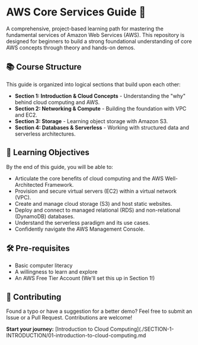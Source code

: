 # AWS Core Services Guide 🚀

A comprehensive, project-based learning path for mastering the fundamental services of Amazon Web Services (AWS). This repository is designed for beginners to build a strong foundational understanding of core AWS concepts through theory and hands-on demos.

## 📚 Course Structure

This guide is organized into logical sections that build upon each other:

*   **Section 1: Introduction & Cloud Concepts** - Understanding the "why" behind cloud computing and AWS.
*   **Section 2: Networking & Compute** - Building the foundation with VPC and EC2.
*   **Section 3: Storage** - Learning object storage with Amazon S3.
*   **Section 4: Databases & Serverless** - Working with structured data and serverless architectures.

## 🎯 Learning Objectives

By the end of this guide, you will be able to:
- Articulate the core benefits of cloud computing and the AWS Well-Architected Framework.
- Provision and secure virtual servers (EC2) within a virtual network (VPC).
- Create and manage cloud storage (S3) and host static websites.
- Deploy and connect to managed relational (RDS) and non-relational (DynamoDB) databases.
- Understand the serverless paradigm and its use cases.
- Confidently navigate the AWS Management Console.

## 🛠 Pre-requisites

- Basic computer literacy
- A willingness to learn and explore
- An AWS Free Tier Account (We'll set this up in Section 1!)

## 🤝 Contributing

Found a typo or have a suggestion for a better demo? Feel free to submit an Issue or a Pull Request. Contributions are welcome!

**Start your journey:** [Introduction to Cloud Computing](./SECTION-1-INTRODUCTION/01-introduction-to-cloud-computing.md
